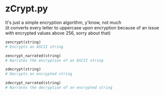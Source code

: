 # zCrypt.py
It's just a simple encryption algorithm, y'know, not much  
(it converts every letter to uppercase upon encryption because of an issue with encrypted values above 256, sorry about that)

```py
zencrypt(string)
# Encrypts an ASCII string

zencrypt_narrated(string)
# Narrates the encryption of an ASCII string

zdecrypt(string)
# Decrypts an encrypted string

zdecrypt_narrated(string)
# Narrates the decryption of an encrypted string
```
